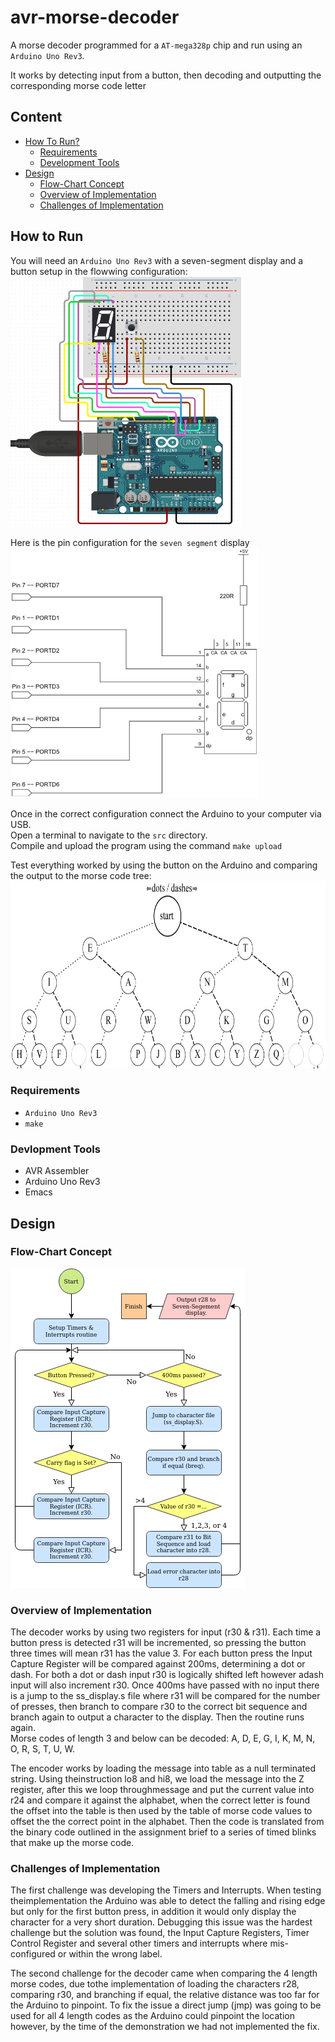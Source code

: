# avr-morse-decoder
A morse decoder programmed for a `AT-mega328p` chip and run using an `Arduino Uno Rev3`.  
  
It works by detecting input from a button, then decoding and outputting the corresponding morse code letter  
  
## Content
 * [How To Run?](#How-To-Run?)
   - [Requirements](#Requirements)
   - [Development Tools](#Development-Tools)
 * [Design](#Design)
   - [Flow-Chart Concept](#Flow-Chart-Concept)
   - [Overview of Implementation](#Overview-of-Implementation)
   - [Challenges of Implementation](#Challenges-of-Implementation)

## How to Run
You will need an `Arduino Uno Rev3` with a seven-segment display and a button setup in the flowwing configuration:  
<img alt="Arduino Layout" height="400" src="README/arduino_layout.png">
  
Here is the pin configuration for the `seven segment` display  
<img alt="Seven Segment Display" height="400" src="README/seven-segment.png">
  
Once in the correct configuration connect the Arduino to your computer via USB.  
Open a terminal to navigate to the `src` directory.  
Compile and upload the program using the command `make upload`  
  
Test everything worked by using the button on the Arduino and comparing the output to the morse code tree:  
<img alt="Morse Code Tree" height="300" src="README/morse-code-tree.png">
  
### Requirements
 * `Arduino Uno Rev3`
 * `make`
  
### Devlopment Tools
 * AVR Assembler
 * Arduino Uno Rev3
 * Emacs
  
## Design
  
### Flow-Chart Concept
  
<img alt="Flow Chart" src="README/decoder_flow.png">
  
### Overview of Implementation
  
The decoder works by using two registers for input (r30 & r31). Each time a button press is detected r31 will be incremented, so pressing the button three times will mean r31 has the value 3. For each button press the Input Capture Register will be compared against 200ms, determining a dot or dash. For both a dot or dash input r30 is logically shifted left however adash input will also increment r30. Once 400ms have passed with no input there is a jump to the ss_display.s file where r31 will be compared for the number of presses, then branch to compare r30 to the correct bit sequence and branch again to output a character to the display. Then the routine runs again.  
Morse codes of length 3 and below can be decoded: A, D, E, G, I, K, M, N, O, R, S, T, U, W.  
  
The encoder works by loading the message into table as a null terminated string. Using theinstruction lo8 and hi8, we load the message into the Z register, after this we loop throughmessage and put the current value into r24 and compare it against the alphabet, when the correct letter is found the offset into the table is then used by the table of morse code values to offset the the correct point in the alphabet. Then the code is translated from the binary code outlined in the assignment brief to a series of timed blinks that make up the morse code.  
  
### Challenges of Implementation
  
The first challenge was developing the Timers and Interrupts. When testing theimplementation the Arduino was able to detect the falling and rising edge but only for the first button press, in addition it would only display the character for a very short duration. Debugging this issue was the hardest challenge but the solution was found, the Input Capture Registers, Timer Control Register and several other timers and interrupts where mis-configured or within the wrong label.  
  
The second challenge for the decoder came when comparing the 4 length morse codes, due tothe implementation of loading the characters r28, comparing r30, and branching if equal, the relative distance was too far for the Arduino to pinpoint. To fix the issue a direct jump (jmp) was going to be used for all 4 length codes as the Arduino could pinpoint the location however, by the time of the demonstration we had not implemented the fix.  
